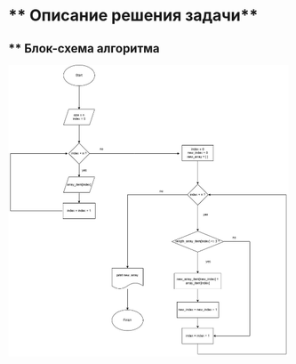 # ** Описание решения задачи**

## ** Блок-схема алгоритма
![Блок-схема алгоритма выглядит следующим образом](FinalTest.jpg)
